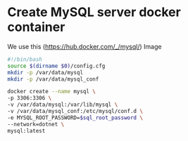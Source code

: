 # Create MySQL server docker container

We use this (https://hub.docker.com/_/mysql/) Image

```bash
#!/bin/bash
source $(dirname $0)/config.cfg
mkdir -p /var/data/mysql
mkdir -p /var/data/mysql_conf

docker create --name mysql \
-p 3306:3306 \
-v /var/data/mysql:/var/lib/mysql \
-v /var/data/mysql_conf:/etc/mysql/conf.d \
-e MYSQL_ROOT_PASSWORD=$sql_root_password \
--network=dotnet \
mysql:latest
```
